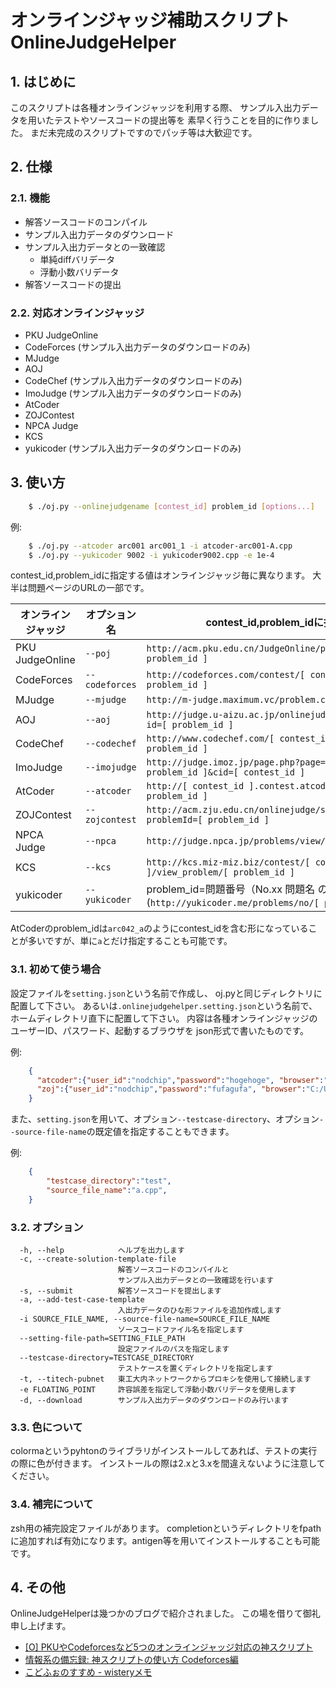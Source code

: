 # オンラインジャッジ補助スクリプト OnlineJudgeHelper

## 1. はじめに
このスクリプトは各種オンラインジャッジを利用する際、
サンプル入出力データを用いたテストやソースコードの提出等を
素早く行うことを目的に作りました。
まだ未完成のスクリプトですのでパッチ等は大歓迎です。

## 2. 仕様

### 2.1. 機能
-   解答ソースコードのコンパイル
-   サンプル入出力データのダウンロード
-   サンプル入出力データとの一致確認
    -   単純diffバリデータ
    -   浮動小数バリデータ
-   解答ソースコードの提出

### 2.2. 対応オンラインジャッジ
-   PKU JudgeOnline
-   CodeForces (サンプル入出力データのダウンロードのみ)
-   MJudge
-   AOJ
-   CodeChef (サンプル入出力データのダウンロードのみ)
-   ImoJudge (サンプル入出力データのダウンロードのみ)
-   AtCoder
-   ZOJContest
-   NPCA Judge
-   KCS
-   yukicoder (サンプル入出力データのダウンロードのみ)

## 3. 使い方

``` sh
    $ ./oj.py --onlinejudgename [contest_id] problem_id [options...]
```

例:

``` sh
    $ ./oj.py --atcoder arc001 arc001_1 -i atcoder-arc001-A.cpp
    $ ./oj.py --yukicoder 9002 -i yukicoder9002.cpp -e 1e-4
```

contest\_id,problem\_idに指定する値はオンラインジャッジ毎に異なります。
大半は問題ページのURLの一部です。

オンラインジャッジ | オプション名   | contest_id,problem_idに指定する値
-------------------|----------------|--------------
PKU JudgeOnline    | `--poj`        | `http://acm.pku.edu.cn/JudgeOnline/problem?id=[ problem_id ]`
CodeForces         | `--codeforces` | `http://codeforces.com/contest/[ contest_id ]/problem/[ problem_id ]`
MJudge             | `--mjudge`     | `http://m-judge.maximum.vc/problem.cgi?pid=[ problem_id ]`
AOJ                | `--aoj`        | `http://judge.u-aizu.ac.jp/onlinejudge/description.jsp?id=[ problem_id ]`
CodeChef           | `--codechef`   | `http://www.codechef.com/[ contest_id ]/problems/[ problem_id ]`
ImoJudge           | `--imojudge`   | `http://judge.imoz.jp/page.php?page=view_problem&pid=[ problem_id ]&cid=[ contest_id ]`
AtCoder            | `--atcoder`    | `http://[ contest_id ].contest.atcoder.jp/tasks/[ problem_id ]`
ZOJContest         | `--zojcontest` | `http://acm.zju.edu.cn/onlinejudge/showContestProblem.do?problemId=[ problem_id ]`
NPCA Judge         | `--npca`       | `http://judge.npca.jp/problems/view/[ problem_id ]`
KCS                | `--kcs`        | `http://kcs.miz-miz.biz/contest/[ contest_id ]/view_problem/[ problem_id ]`
yukicoder          | `--yukicoder`  | problem\_id=問題番号（No.xx 問題名 のxx部分）(`http://yukicoder.me/problems/no/[ problem_id ]`)

AtCoderのproblem\_idは`arc042_a`のようにcontest\_idを含む形になっていることが多いですが、単に`a`とだけ指定することも可能です。

### 3.1. 初めて使う場合
設定ファイルを`setting.json`という名前で作成し、
oj.pyと同じディレクトリに配置して下さい。
あるいは`.onlinejudgehelper.setting.json`という名前で、ホームディレクトリ直下に配置して下さい。
内容は各種オンラインジャッジのユーザーID、パスワード、起動するブラウザを
json形式で書いたものです。

例:

``` json
    {
      "atcoder":{"user_id":"nodchip","password":"hogehoge", "browser":"C:/Users/nodchip/AppData/Local/Google/Chrome/Application/chrome.exe"},
      "zoj":{"user_id":"nodchip","password":"fufagufa", "browser":"C:/Users/nodchip/AppData/Local/Google/Chrome/Application/chrome.exe"}
    }
```

また、`setting.json`を用いて、オプション`--testcase-directory`、オプション`--source-file-name`の既定値を指定することもできます。

例:

``` json
    {
        "testcase_directory":"test",
        "source_file_name":"a.cpp",
    }
```

### 3.2. オプション

```
  -h, --help            ヘルプを出力します
  -c, --create-solution-template-file
                        解答ソースコードのコンパイルと
                        サンプル入出力データとの一致確認を行います
  -s, --submit          解答ソースコードを提出します
  -a, --add-test-case-template
                        入出力データのひな形ファイルを追加作成します
  -i SOURCE_FILE_NAME, --source-file-name=SOURCE_FILE_NAME
                        ソースコードファイル名を指定します
  --setting-file-path=SETTING_FILE_PATH
                        設定ファイルのパスを指定します
  --testcase-directory=TESTCASE_DIRECTORY
                        テストケースを置くディレクトリを指定します
  -t, --titech-pubnet   東工大内ネットワークからプロキシを使用して接続します
  -e FLOATING_POINT     許容誤差を指定して浮動小数バリデータを使用します
  -d, --download        サンプル入出力データのダウンロードのみ行います
```

### 3.3. 色について
colormaというpyhtonのライブラリがインストールしてあれば、テストの実行の際に色が付きます。
インストールの際は2.xと3.xを間違えないように注意してください。

### 3.4. 補完について
zsh用の補完設定ファイルがあります。
completionというディレクトリをfpathに追加すれば有効になります。antigen等を用いてインストールすることも可能です。


## 4. その他
OnlineJudgeHelperは幾つかのブログで紹介されました。
この場を借りて御礼申し上げます。

-   [\[O\] PKUやCodeforcesなど5つのオンラインジャッジ対応の神スクリプト](http://diary.overlasting.net/2011-02-12-1.html)
-   [情報系の備忘録: 神スクリプトの使い方 Codeforces編](http://joho-log.blogspot.jp/2011/08/codeforces.html)
-   [こどふぉのすすめ - wisteryメモ](http://d.hatena.ne.jp/wistery_k/20111226)
